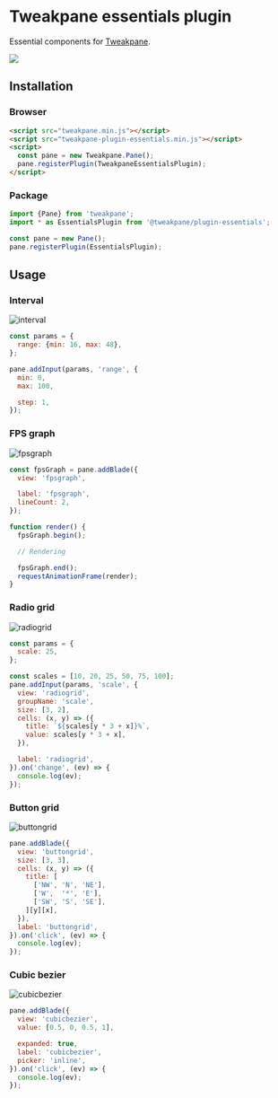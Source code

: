 # Tweakpane essentials plugin
Essential components for [Tweakpane][tweakpane].

![](https://user-images.githubusercontent.com/602961/122059107-41ec8c80-ce27-11eb-9d17-08c522efb05f.png)


## Installation


### Browser
```html
<script src="tweakpane.min.js"></script>
<script src="tweakpane-plugin-essentials.min.js"></script>
<script>
  const pane = new Tweakpane.Pane();
  pane.registerPlugin(TweakpaneEssentialsPlugin);
</script>
```


### Package
```js
import {Pane} from 'tweakpane';
import * as EssentialsPlugin from '@tweakpane/plugin-essentials';

const pane = new Pane();
pane.registerPlugin(EssentialsPlugin);
```


## Usage


### Interval
![interval](https://user-images.githubusercontent.com/602961/128586465-53231349-ac65-43ca-ba21-67c427d0bacf.png)

```js
const params = {
  range: {min: 16, max: 48},
};

pane.addInput(params, 'range', {
  min: 0,
  max: 100,

  step: 1,
});
```


### FPS graph
![fpsgraph](https://user-images.githubusercontent.com/602961/128586477-be5dbd1e-af7f-4526-8bb7-4824d04b57d7.png)

```js
const fpsGraph = pane.addBlade({
  view: 'fpsgraph',

  label: 'fpsgraph',
  lineCount: 2,
});

function render() {
  fpsGraph.begin();

  // Rendering

  fpsGraph.end();
  requestAnimationFrame(render);
}
```


### Radio grid
![radiogrid](https://user-images.githubusercontent.com/602961/128586503-1935b021-3811-4ec4-8457-a47cbe1b31f2.png)

```js
const params = {
  scale: 25,
};

const scales = [10, 20, 25, 50, 75, 100];
pane.addInput(params, 'scale', {
  view: 'radiogrid',
  groupName: 'scale',
  size: [3, 2],
  cells: (x, y) => ({
    title: `${scales[y * 3 + x]}%`,
    value: scales[y * 3 + x],
  }),

  label: 'radiogrid',
}).on('change', (ev) => {
  console.log(ev);
});
```


### Button grid
![buttongrid](https://user-images.githubusercontent.com/602961/128586516-e453b14b-f471-4cdc-b2aa-c52b2317e0c1.png)

```js
pane.addBlade({
  view: 'buttongrid',
  size: [3, 3],
  cells: (x, y) => ({
    title: [
      ['NW', 'N', 'NE'],
      ['W',  '*', 'E'],
      ['SW', 'S', 'SE'],
    ][y][x],
  }),
  label: 'buttongrid',
}).on('click', (ev) => {
  console.log(ev);
});
```


### Cubic bezier
![cubicbezier](https://user-images.githubusercontent.com/602961/128586524-369cf186-b4fa-4aaa-8a4f-92aaa7583490.png)

```js
pane.addBlade({
  view: 'cubicbezier',
  value: [0.5, 0, 0.5, 1],

  expanded: true,
  label: 'cubicbezier',
  picker: 'inline',
}).on('click', (ev) => {
  console.log(ev);
});
```


[tweakpane]: https://github.com/cocopon/tweakpane/
